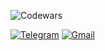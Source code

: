 ![Codewars](https://www.codewars.com/users/kvrdv/badges/large)

[![Telegram](https://img.shields.io/badge/Telegram-2CA5E0?style=for-the-badge&logo=telegram&logoColor=white)](https://t.me/kvrdv)
[![Gmail](https://img.shields.io/badge/Gmail-D14836?style=for-the-badge&logo=gmail&logoColor=white)](mailto:s.kovardaev@gmail.com)  

